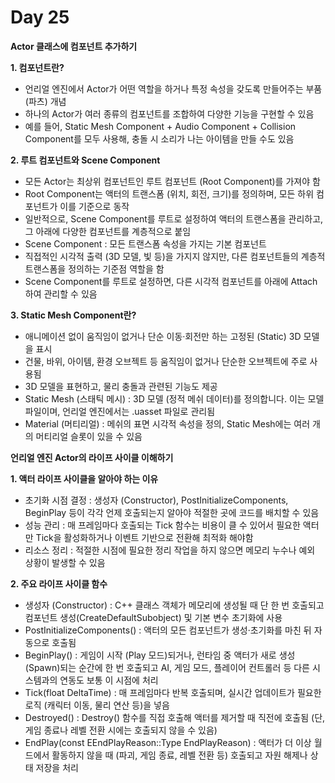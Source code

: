 # Day 25
**Actor 클래스에 컴포넌트 추가하기**

**1. 컴포넌트란?**

- 언리얼 엔진에서 Actor가 어떤 역할을 하거나 특정 속성을 갖도록 만들어주는 부품 (파츠) 개념
- 하나의 Actor가 여러 종류의 컴포넌트를 조합하여 다양한 기능을 구현할 수 있음
- 예를 들어, Static Mesh Component + Audio Component + Collision Component를 모두 사용해, 충돌 시 소리가 나는 아이템을 만들 수도 있음

**2. 루트 컴포넌트와 Scene Component**

- 모든 Actor는 최상위 컴포넌트인 루트 컴포넌트 (Root Component)를 가져야 함
- Root Component는 액터의 트랜스폼 (위치, 회전, 크기)를 정의하며, 모든 하위 컴포넌트가 이를 기준으로 동작
- 일반적으로, Scene Component를 루트로 설정하여 액터의 트랜스폼을 관리하고, 그 아래에 다양한 컴포넌트를 계층적으로 붙임
- Scene Component : 모든 트랜스폼 속성을 가지는 기본 컴포넌트
- 직접적인 시각적 출력 (3D 모델, 빛 등)을 가지지 않지만, 다른 컴포넌트들의 계층적 트랜스폼을 정의하는 기준점 역할을 함
- Scene Component를 루트로 설정하면, 다른 시각적 컴포넌트를 아래에 Attach하여 관리할 수 있음

**3. Static Mesh Component란?**

- 애니메이션 없이 움직임이 없거나 단순 이동·회전만 하는 고정된 (Static) 3D 모델을 표시
- 건물, 바위, 아이템, 환경 오브젝트 등 움직임이 없거나 단순한 오브젝트에 주로 사용됨
- 3D 모델을 표현하고, 물리 충돌과 관련된 기능도 제공
- Static Mesh (스태틱 메시) : 3D 모델 (정적 메쉬 데이터)를 정의합니다. 이는 모델 파일이며, 언리얼 엔진에서는 .uasset 파일로 관리됨
- Material (머티리얼) : 메쉬의 표면 시각적 속성을 정의, Static Mesh에는 여러 개의 머티리얼 슬롯이 있을 수 있음

**언리얼 엔진 Actor의 라이프 사이클 이해하기**

**1. 액터 라이프 사이클을 알아야 하는 이유**

- 초기화 시점 결정 : 생성자 (Constructor), PostInitializeComponents, BeginPlay 등이 각각 언제 호출되는지 알아야 적절한 곳에 코드를 배치할 수 있음
- 성능 관리 : 매 프레임마다 호출되는 Tick 함수는 비용이 클 수 있어서 필요한 액터만 Tick을 활성화하거나 이벤트 기반으로 전환해 최적화 해야함 
- 리소스 정리 : 적절한 시점에 필요한 정리 작업을 하지 않으면 메모리 누수나 예외 상황이 발생할 수 있음

**2. 주요 라이프 사이클 함수**

- 생성자 (Constructor) : C++ 클래스 객체가 메모리에 생성될 때 단 한 번 호출되고 컴포넌트 생성(CreateDefaultSubobject) 및 기본 변수 초기화에 사용
- PostInitializeComponents() : 액터의 모든 컴포넌트가 생성·초기화를 마친 뒤 자동으로 호출됨
- BeginPlay() : 게임이 시작 (Play 모드)되거나, 런타임 중 액터가 새로 생성 (Spawn)되는 순간에 한 번 호출되고 AI, 게임 모드, 플레이어 컨트롤러 등 다른 시스템과의 연동도 보통 이 시점에 처리
- Tick(float DeltaTime) : 매 프레임마다 반복 호출되며, 실시간 업데이트가 필요한 로직 (캐릭터 이동, 물리 연산 등)을 넣음
- Destroyed() : Destroy() 함수를 직접 호출해 액터를 제거할 때 직전에 호출됨 (단, 게임 종료나 레벨 전환 시에는 호출되지 않을 수 있음) 
- EndPlay(const EEndPlayReason::Type EndPlayReason) : 액터가 더 이상 월드에서 활동하지 않을 때 (파괴, 게임 종료, 레벨 전환 등) 호출되고 자원 해제나 상태 저장을 처리
